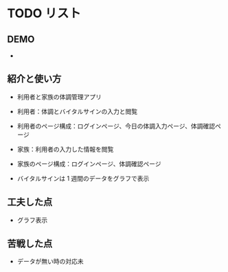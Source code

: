 # TODO リスト

## DEMO

-

## 紹介と使い方

- 利用者と家族の体調管理アプリ

- 利用者：体調とバイタルサインの入力と閲覧
- 利用者のページ構成：ログインページ、今日の体調入力ページ、体調確認ページ

- 家族：利用者の入力した情報を閲覧
- 家族のページ構成：ログインページ、体調確認ページ

- バイタルサインは 1 週間のデータをグラフで表示

## 工夫した点

- グラフ表示

## 苦戦した点

- データが無い時の対応未
